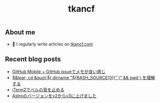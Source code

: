 <h1 align="center">tkancf</h1>
<p align="left"> <a href="https://twitter.com/" target="blank"><img src="https://img.shields.io/twitter/follow/?logo=twitter&style=for-the-badge" alt="" /></a> </p>

## About me

- 📝 I regularly write articles on [tkancf.com](https://tkancf.com)

## Recent blog posts
<!-- BLOG-POST-LIST:START -->
- [GitHub Mobile + GitHub issueでメモが良い感じ](https://tkancf.com/blog/github-mobile-and-issue-as-memo/)
- [$&lpar; cd &quot;$&lpar; dirname &quot;${BASH_SOURCE[0]}&quot; &rpar;&quot; &amp;&amp; pwd &rpar; を理解する](https://tkancf.com/blog/understanding-bash-source/)
- [iTerm2でベルの音を止める](https://tkancf.com/blog/mute-iterm2-bell/)
- [Astroのバージョンをv2からv3に上げました](https://tkancf.com/blog/update-astro-v2-to-v3/)
<!-- BLOG-POST-LIST:END -->
